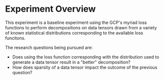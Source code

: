 # Experiment Overview
This experiment is a baseline experiment using the GCP's myriad loss functions to perform decompositions on data tensors drawn from a variety of known statistical distributions corresponding to the available loss funcitons.

The research questions being pursued are:

- Does using the loss function corresponding with the distribution used to generate a data tensor result in a "better" decomposition?
- How does sparsity of a data tensor impact the outcome of the previous question?  
